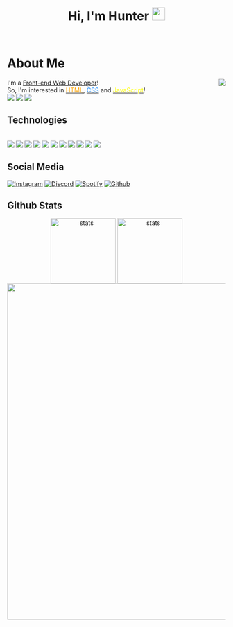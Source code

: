 <div class="Introduction" align="center"> 
<h1>Hi, I'm Hunter <img src="https://raw.githubusercontent.com/barbecue/barbecue/master/media/wave.gif" height="30" weight="30"></h1><br>
</div>
<h1> About Me </h1>
<a href="https://hunterk.tk"><img align="right" src="https://lanyard-profile-readme.vercel.app/api/937050705594818631"></a>
<div class="about-me" align="left">
I'm a <a href="https://en.wikipedia.org/wiki/Front-end_web_development" class="Text-red-500"> Front-end Web Developer</a>!<br>
So, I'm interested in <a href="https://en.wikipedia.org/wiki/HTML" class="Text-red-500" title="Hyper Text Markup Language"> <font color="orange">HTML</font></a>, <a href="https://en.wikipedia.org/wiki/CSS" class="Text-red-500" title="Cascading Style Sheets"> <font color="#1589FF">CSS</font></a> and <a href="https://en.wikipedia.org/wiki/JavaScript" title="JavaScript" class="Text-red-500"> <font color="yellow">JavaScript</font></a>!<br>
<a href="https://hunterk.tk"><img src="https://img.shields.io/badge/os-Windows%2011-slateblue"></a> <a href="https://discord.com/users/937050705594818631"><img src="https://img.shields.io/badge/HunterK%236660-5865F2?style=flat&logo=discord&logoColor=white"></a> <a href="https://hunterk.tk"><img src="https://img.shields.io/badge/Website-D14836?&color=57F287"></a> <a href="https://github.com/HunterKdev"></a>
</div>
<h2> Technologies </h2> 
<div class="technologies" align="left"><br>
<img src="https://img.shields.io/badge/HTML-323330?style=for-the-badge&logo=html5"> <img src="https://img.shields.io/badge/CSS-323330?style=for-the-badge&logo=css3&logoColor=2965f1"> <img src="https://img.shields.io/badge/JavaScript-323330?style=for-the-badge&logo=javascript"> <img src="https://img.shields.io/badge/NPM-323330?style=for-the-badge&logo=npm"> <img src="https://img.shields.io/badge/GIT-323330?style=for-the-badge&logo=git"> <img src="https://img.shields.io/badge/Github-323330?style=for-the-badge&logo=github"> <img src="https://img.shields.io/badge/Discord-323330?style=for-the-badge&logo=discord"> <img src="https://img.shields.io/badge/Spotify-323330?style=for-the-badge&logo=spotify"> <img src="https://img.shields.io/badge/Visual%20Studio%20Code-323330?style=for-the-badge&logo=visualstudiocode&logoColor=blue"> <img src="https://img.shields.io/badge/Firefox-323330?style=for-the-badge&logo=firefox"> <img src="https://img.shields.io/badge/Windows%2011-323330?style=for-the-badge&logo=windows&logoColor=blue">
</div>
<div class="social">
 <h2> Social Media </h2> 
 <a href="https://instagram.com/iibrahim.35"><img src="https://img.shields.io/badge/iibrahim.35-323330.svg?&style=for-the-badge&logo=instagram&logoColor=white" alt="Instagram"></a> <a href="https://discord.com/users/937050705594818631"><img src="https://img.shields.io/badge/HunterK%20-323330.svg?&style=for-the-badge&logo=discord&logoColor=white" alt="Discord"></a> <a href="https://open.spotify.com/user/3144t7fmb7y6oty7ngsdy7q74rzq"><img src="https://img.shields.io/badge/HunterK%20-323330.svg?&style=for-the-badge&logo=spotify&logoColor=white" alt="Spotify"></a> <a href="https://github.com/HunterKdev"><img src="https://img.shields.io/badge/HunterKdev%20-323330.svg?&style=for-the-badge&logo=github&logoColor=white" alt="Github"></a>
 </div>
 <h2> Github Stats </h2>
<div class="stats" align="center"> 
<a href="https://github.com/HunterKdev"><img align="center" src="https://github-readme-stats.vercel.app/api?username=HunterKdev&show_icons=true&theme=react" width="%100" height="150px" alt="stats"/></a>
<a href="https://hunterk.tk"><img align="center" src="https://github-readme-streak-stats.herokuapp.com/?user=HunterKdev&theme=react" width="%100" height="150px" alt="stats"/></a>
<a href="https://github.com/HunterKdev"><img align="center" width="775" src="https://activity-graph.herokuapp.com/graph?username=HunterKdev&bg_color=0D1117&color=5BCDEC&line=5BCDEC&point=FFFFFF&hide_border=true"></a>
</div>
